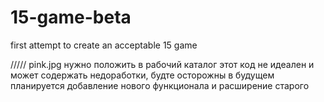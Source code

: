 # 15-game-beta
first attempt to create an acceptable 15 game

/////
pink.jpg нужно положить в рабочий каталог
этот код не идеален и может содержать недоработки, будте осторожны
в будущем планируется добавление нового функционала и расширение старого
